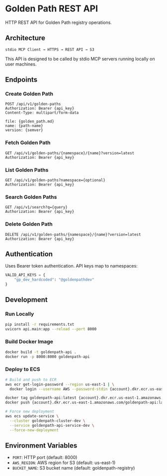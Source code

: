 # Golden Path REST API

HTTP REST API for Golden Path registry operations.

## Architecture

```
stdio MCP Client → HTTPS → REST API → S3
```

This API is designed to be called by stdio MCP servers running locally on user machines.

## Endpoints

### Create Golden Path
```
POST /api/v1/golden-paths
Authorization: Bearer {api_key}
Content-Type: multipart/form-data

file: {golden_path.md}
name: {path-name}
version: {semver}
```

### Fetch Golden Path
```
GET /api/v1/golden-paths/{namespace}/{name}?version=latest
Authorization: Bearer {api_key}
```

### List Golden Paths
```
GET /api/v1/golden-paths?namespace={optional}
Authorization: Bearer {api_key}
```

### Search Golden Paths
```
GET /api/v1/search?q={query}
Authorization: Bearer {api_key}
```

### Delete Golden Path
```
DELETE /api/v1/golden-paths/{namespace}/{name}?version=latest
Authorization: Bearer {api_key}
```

## Authentication

Uses Bearer token authentication. API keys map to namespaces:

```python
VALID_API_KEYS = {
    "gp_dev_hardcoded": "@goldenpathdev"
}
```

## Development

### Run Locally
```bash
pip install -r requirements.txt
uvicorn api.main:app --reload --port 8000
```

### Build Docker Image
```bash
docker build -t goldenpath-api .
docker run -p 8000:8000 goldenpath-api
```

### Deploy to ECS
```bash
# Build and push to ECR
aws ecr get-login-password --region us-east-1 | \
  docker login --username AWS --password-stdin {account}.dkr.ecr.us-east-1.amazonaws.com

docker tag goldenpath-api:latest {account}.dkr.ecr.us-east-1.amazonaws.com/goldenpath-api:latest
docker push {account}.dkr.ecr.us-east-1.amazonaws.com/goldenpath-api:latest

# Force new deployment
aws ecs update-service \
  --cluster goldenpath-cluster-dev \
  --service goldenpath-api-service-dev \
  --force-new-deployment
```

## Environment Variables

- `PORT`: HTTP port (default: 8000)
- `AWS_REGION`: AWS region for S3 (default: us-east-1)
- `BUCKET_NAME`: S3 bucket name (default: goldenpath-registry)
